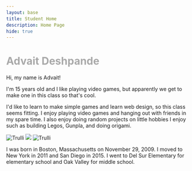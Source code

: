 ```yaml
---
layout: base
title: Student Home 
description: Home Page
hide: true
---
```

<h1 style="color:DarkGrey">Advait Deshpande</h1>
Hi, my name is Advait!

<p>I'm 15 years old and I like playing video games, but apparently we get to make one in this class so that's cool.

  I'd like to learn to make simple games and learn web design, so this class seems fitting. I enjoy playing video games and hanging out with friends in my spare time. I also enjoy doing random projects on little hobbies I enjoy such as building Legos, Gunpla, and doing origami.<p>
<img src="![alt text](image-6.png)" alt="Trulli" width="500" height="333">
<img src="![alt text](image-5.png)">
<img src="![alt text](image-4.png)" alt="Trulli" width="500" height="333">

<p>I was born in Boston, Massachusetts on November 29, 2009. I moved to New York in 2011 and San Diego in 2015. I went to Del Sur Elementary for elementary school and Oak Valley for middle school. <p>